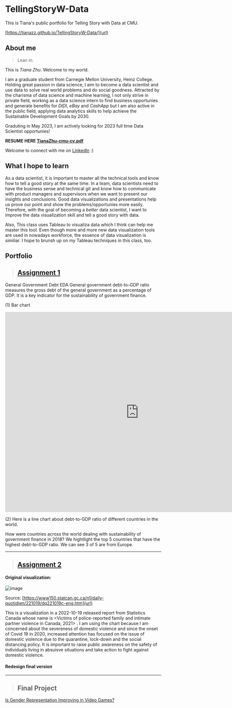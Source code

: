 # TellingStoryW-Data
This is Tiana's public portfolio for Telling Story with Data at CMU. 

[https://tianazz.github.io/TellingStoryW-Data/](url)

## About me
> Lean in. 

This is *Tiana Zhu*. Welcome to my world. 

I am a graduate student from Carnegie Mellon University, Heinz College. Holding great passion in data science, I aim to become a data scientist and use data to solve real world problems and do social goodness. Attracted by the charisma of data science and machine learning, I not only strive in private field, working as a data science intern to find business opportunies and generate benefits for *DIDI*, *eBay* and *CashApp* but I am also active in the public field, applying data analytics skills to help achieve the Sustainable Development Goals by 2030. 

Graduting in May 2023, I am actively looking for 2023 full time Data Scientist opportunies!   

**RESUME HERE [TianaZhu-cmu-cv.pdf](https://github.com/tianazz/TellingStoryW-Data/files/9906440/TianaZhu-cmu-cv.pdf)**

Welcome to connect with me on [LinkedIn](https://www.linkedin.com/in/tiantiaz/) :)


## What I hope to learn
As a data scientist, it is important to master all the technical tools and know how to tell a good story at the same time. In a team, data scientists need to have the business sense and technical git and know how to communicate with product managers and supervisors when we want to present our insights and conclusions. Good data visualizations and presentations help us prove our point and show the problems/opportunies more easily. Therefore, with the goal of becoming a *better* data scientist, I want to improve the data visualization skill and tell a good story with data. 

Also, This class uses Tableau to visualiza data which I think can help me master this tool. Even though more and more new data visualization tools are used in nowadays workforce, the essence of data visualization is similiar. I hope to brunsh up on my Tableau techniques in this class, too. 

## Portfolio
> ## [Assignment 1](https://github.com/tianazz/TellingStoryW-Data/blob/main/Assignment1.md) 

General Government Debt EDA
General government debt-to-GDP ratio measures the gross debt of the general government as a percentage of GDP. It is a key indicator for the sustainability of government finance.

(1) Bar chart

<iframe src="https://data.oecd.org/chart/6SmY" width="860" height="645" style="border: 0" mozallowfullscreen="true" webkitallowfullscreen="true" allowfullscreen="true">OECD Chart: General government debt, Total, % of GDP, Annual, 2021</iframe>

(2) Here is a line chart about debt-to-GDP ratio of different countries in the world.

<div class="flourish-embed flourish-chart" data-src="visualisation/11722621"><script src="https://public.flourish.studio/resources/embed.js"></script></div>

How were countries across the world dealing with sustainability of government finance in 2018?
We hightlight the top 5 countries that have the highest debt-to-GDP ratio. We can see 3 of 5 are from Europe.

<div class="flourish-embed flourish-hierarchy" data-src="visualisation/11722941"><script src="https://public.flourish.studio/resources/embed.js"></script></div>


------------------------------------------------------------------------------------------


> ## [Assignment 2](https://github.com/tianazz/TellingStoryW-Data/blob/main/dataviz2_.md) 

#### Original visualization:

![image](https://user-images.githubusercontent.com/108914292/201823232-7c8d847c-4b57-4bd8-9678-19733788d349.png)

Source: [https://www150.statcan.gc.ca/n1/daily-quotidien/221019/dq221019c-eng.htm](url)

This is a visualization in a 2022-10-19 released report from Statistics Canada whose name is <Victims of police-reported family and intimate partner violence in Canada, 2021> . I am using the chart because I am concerned about the severeness of domestic violence and since the onset of Covid 19 in 2020, increased attention has focused on the issue of domestic violence due to the quarantine, lock-down and the social distancing policy. It is important to raise public awareness on the safety of individuals living in absuisve situations and take action to fight against domestic violence. 

#### Redesign final version

<div class="flourish-embed flourish-chart" data-src="visualisation/11821334"><script src="https://public.flourish.studio/resources/embed.js"></script></div>

------------------------------------------------------------------------------------------

> ## Final Project

[Is Gender Representation Improving in Video Games?](https://carnegiemellon.shorthandstories.com/is-gender-representation-in-video-games-improving/index.html)





